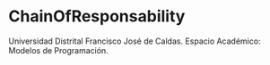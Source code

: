 # ChainOfResponsability

Universidad Distrital Francisco José de Caldas.
Espacio Académico: Modelos de Programación.
